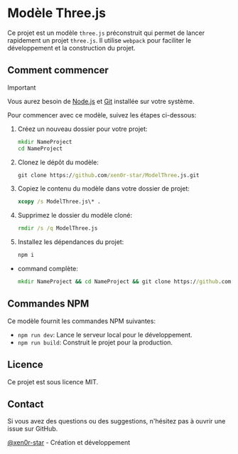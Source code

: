 # Modèle Three.js

Ce projet est un modèle `three.js` préconstruit qui permet de lancer rapidement un projet `three.js`. Il utilise `webpack` pour faciliter le développement et la construction du projet.

## Comment commencer

> [!IMPORTANT]
> Vous aurez besoin de [Node.js](https://www.python.org/) et [Git](https://git-scm.com/) installée sur votre système.

Pour commencer avec ce modèle, suivez les étapes ci-dessous:

1. Créez un nouveau dossier pour votre projet:
    ```cmd
    mkdir NameProject
    cd NameProject
    ```

2. Clonez le dépôt du modèle:
    ```cmd
    git clone https://github.com/xen0r-star/ModelThree.js.git
    ```

3. Copiez le contenu du modèle dans votre dossier de projet:
    ```cmd
    xcopy /s ModelThree.js\* .
    ```

4. Supprimez le dossier du modèle cloné:
    ```cmd
    rmdir /s /q ModelThree.js
    ```

5. Installez les dépendances du projet:
    ```cmd
    npm i
    ```

- command complète:
    ```cmd
    mkdir NameProject && cd NameProject && git clone https://github.com/xen0r-star/ModelThree.js.git && xcopy /s ModelThree.js\* . && rmdir /s /q ModelThree.js && npm i
    ```

## Commandes NPM

Ce modèle fournit les commandes NPM suivantes:

- `npm run dev`: Lance le serveur local pour le développement.
- `npm run build`: Construit le projet pour la production.

## Licence

Ce projet est sous licence MIT.

## Contact

Si vous avez des questions ou des suggestions, n'hésitez pas à ouvrir une issue sur GitHub.

[@xen0r-star](https://github.com/xen0r-star) - Création et développement 
